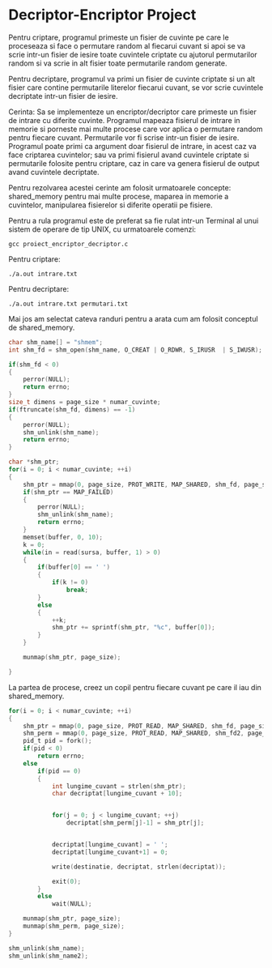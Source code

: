 # Decriptor-Encriptor Project

Pentru criptare, programul primeste un fisier de cuvinte pe care le proceseaza si face o permutare random al fiecarui cuvant si apoi se va scrie intr-un fisier de iesire toate cuvintele criptate cu ajutorul permutarilor random si va scrie in alt fisier toate permutarile random generate.

Pentru decriptare, programul va primi un fisier de cuvinte criptate si un alt fisier care contine permutarile literelor fiecarui cuvant, se vor scrie cuvintele decriptate intr-un fisier de iesire.

Cerinta: 
Sa se implementeze un encriptor/decriptor care primeste un fisier de intrare cu diferite cuvinte. Programul mapeaza fisierul de intrare in memorie si porneste mai multe procese care vor aplica o permutare random pentru fiecare cuvant. Permutarile vor fi scrise intr-un fisier de iesire. Programul poate primi ca argument doar fisierul de intrare, in acest caz va face criptarea cuvintelor; sau va primi fisierul avand cuvintele criptate si permutarile folosite pentru criptare, caz in care va genera fisierul de
output avand cuvintele decriptate.

Pentru rezolvarea acestei cerinte am folosit urmatoarele concepte: shared_memory pentru mai multe procese, maparea in memorie a cuvintelor, manipularea fisierelor si diferite operatii pe fisiere.

Pentru a rula programul este de preferat sa fie rulat intr-un Terminal al unui sistem de operare de tip UNIX, cu urmatoarele comenzi:

```
gcc proiect_encriptor_decriptor.c
```
Pentru criptare: 
```
./a.out intrare.txt
```
Pentru decriptare: 
```
./a.out intrare.txt permutari.txt
```
Mai jos am selectat cateva randuri pentru a arata cum am folosit conceptul de shared_memory.
```c
char shm_name[] = "shmem";
int shm_fd = shm_open(shm_name, O_CREAT | O_RDWR, S_IRUSR  | S_IWUSR);

if(shm_fd < 0)
{
    perror(NULL);
    return errno;
}
size_t dimens = page_size * numar_cuvinte;
if(ftruncate(shm_fd, dimens) == -1)
{
    perror(NULL);
    shm_unlink(shm_name);
    return errno;
}

```

```c
char *shm_ptr;
for(i = 0; i < numar_cuvinte; ++i)
{
    shm_ptr = mmap(0, page_size, PROT_WRITE, MAP_SHARED, shm_fd, page_size * i);
    if(shm_ptr == MAP_FAILED)
    {
        perror(NULL);
        shm_unlink(shm_name);
        return errno;
    }
    memset(buffer, 0, 10);
    k = 0;
    while(in = read(sursa, buffer, 1) > 0)
    {
        if(buffer[0] == ' ')
        {
            if(k != 0)
                break;
        }
        else
        {
            ++k;
            shm_ptr += sprintf(shm_ptr, "%c", buffer[0]);
        }
    }

    munmap(shm_ptr, page_size);

}
```

La partea de procese, creez un copil pentru fiecare cuvant pe care il iau din shared_memory.
```c
for(i = 0; i < numar_cuvinte; ++i)
{
    shm_ptr = mmap(0, page_size, PROT_READ, MAP_SHARED, shm_fd, page_size * i);
    shm_perm = mmap(0, page_size, PROT_READ, MAP_SHARED, shm_fd2, page_size * i);
    pid_t pid = fork();
    if(pid < 0)
        return errno;
    else
        if(pid == 0)
        {
            int lungime_cuvant = strlen(shm_ptr);
            char decriptat[lungime_cuvant + 10];


            for(j = 0; j < lungime_cuvant; ++j)
                decriptat[shm_perm[j]-1] = shm_ptr[j];


            decriptat[lungime_cuvant] = ' ';
            decriptat[lungime_cuvant+1] = 0;

            write(destinatie, decriptat, strlen(decriptat));

            exit(0);
        }
        else
            wait(NULL);

    munmap(shm_ptr, page_size);
    munmap(shm_perm, page_size);
}

shm_unlink(shm_name);
shm_unlink(shm_name2);
```
